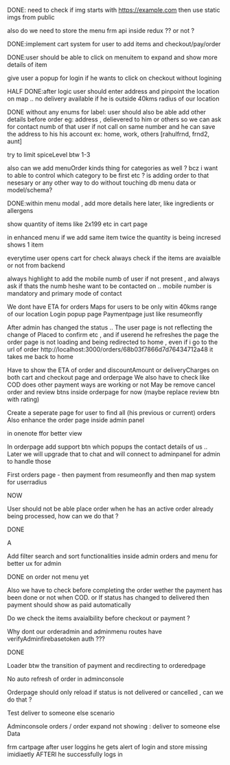 DONE: need to check if img starts with https://example.com then use static imgs from public

also do we need to store the menu frm api inside redux ?? or not ?

DONE:implement cart system for user to add items and checkout/pay/order

DONE:user should be able to click on menuitem to expand and show more details of item

give user a popup for login if he wants to click on checkout without logining

HALF DONE:after logic user should enter address and pinpoint the location on map .. no delivery available if he is outside 40kms radius of our location

DONE without any enums for label: user should also be able add other details before order eg: address , delievered to him or others so we can ask for contact numb of that user if not call on same number and he can save the address to his his account ex: home, work, others [rahulfrnd, frnd2, aunt]

try to limit spiceLevel btw 1-3

also can we add menuOrder kinds thing for categories as well ? bcz i want to able to control which category to be first etc ? is adding order to that nesesary or any other way to do without touching db menu data or model/schema?

DONE:within menu modal , add more details here later, like ingredients or allergens

<!--  -->

show quantity of items like 2x199 etc in cart page

in enhanced menu if we add same item twice the quantity is being incresed shows 1 item

<!--  -->

everytime user opens cart for check always check if the items are avaialble or not from backend

<!--  -->

always highlight to add the mobile numb of user if not present , and always ask if thats the numb heshe want to be contacted on .. mobile number is mandatory and primary mode of contact

<!--  -->

We dont have ETA for orders
Maps for users to be only witin 40kms range of our location
Login popup page
Paymentpage just like resumeonfly

<!-- DONE: -->

After admin has changed the status .. The user page is not reflecting the change of Placed to confirm etc , and if userend he refreshes the page the order page is not loading and being redirected to home , even if i go to the url of order http://localhost:3000/orders/68b03f7866d7d76434712a48 it takes me back to home

<!--  -->

Have to show the ETA of order and discountAmount or deliveryCharges on both cart and checkout page and orderpage
We also have to check like COD does other payment ways are working or not
May be remove cancel order and review btns inside orderpage for now (maybe replace review btn with rating)

<!--  -->

Create a seperate page for user to find all (his previous or current) orders
Also enhance the order page inside admin panel

<!--  --> in onenote ffor better view

In orderpage add support btn which popups the contact details of us .. Later we will upgrade that to chat and will connect to adminpanel for admin to handle those

First orders page - then payment from resumeonfly and then map system for userradius

NOW

User should not be able place order when he has an active order already being processed, how can we do that ?

DONE

A

Add filter search and sort functionalities inside admin orders and menu for better ux for admin

DONE on order not menu yet

Also we have to check before completing the order wether the payment has been done or not when COD. or If status has changed to delivered then payment should show as paid automatically

Do we check the items avaialbility before checkout or payment ?

Why dont our orderadmin and adminmenu routes have verifyAdminfirebasetoken auth ???

DONE

Loader btw the transition of payment and recdirecting to orderedpage

No auto refresh of order in adminconsole

Orderpage should only reload if status is not delivered or cancelled , can we do that ?

Test deliver to someone else scenario

Adminconsole orders / order expand not showing : deliver to someone else Data

<!--  -->

frm cartpage after user loggins he gets alert of login and store missing imidiaetly AFTERl he successfully logs in
